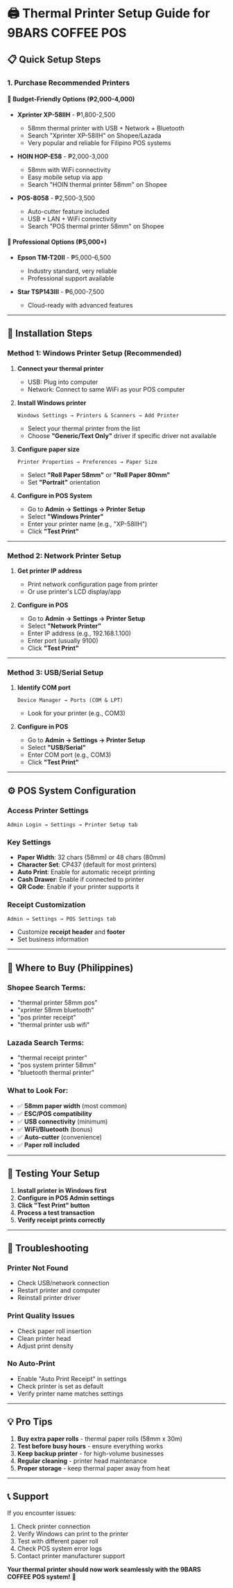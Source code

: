 # 🖨️ Thermal Printer Setup Guide for 9BARS COFFEE POS

## 📋 **Quick Setup Steps**

### **1. Purchase Recommended Printers**

#### **🥇 Budget-Friendly Options (₱2,000-4,000)**
- **Xprinter XP-58IIH** - ₱1,800-2,500
  - 58mm thermal printer with USB + Network + Bluetooth
  - Search "Xprinter XP-58IIH" on Shopee/Lazada
  - Very popular and reliable for Filipino POS systems

- **HOIN HOP-E58** - ₱2,000-3,000  
  - 58mm with WiFi connectivity
  - Easy mobile setup via app
  - Search "HOIN thermal printer 58mm" on Shopee

- **POS-8058** - ₱2,500-3,500
  - Auto-cutter feature included
  - USB + LAN + WiFi connectivity
  - Search "POS thermal printer 58mm" on Shopee

#### **🥈 Professional Options (₱5,000+)**
- **Epson TM-T20II** - ₱5,000-6,500
  - Industry standard, very reliable
  - Professional support available

- **Star TSP143III** - ₱6,000-7,500
  - Cloud-ready with advanced features

---

## 🔧 **Installation Steps**

### **Method 1: Windows Printer Setup (Recommended)**

1. **Connect your thermal printer**
   - USB: Plug into computer
   - Network: Connect to same WiFi as your POS computer

2. **Install Windows printer**
   ```
   Windows Settings → Printers & Scanners → Add Printer
   ```
   - Select your thermal printer from the list
   - Choose **"Generic/Text Only"** driver if specific driver not available

3. **Configure paper size**
   ```
   Printer Properties → Preferences → Paper Size
   ```
   - Select **"Roll Paper 58mm"** or **"Roll Paper 80mm"**
   - Set **"Portrait"** orientation

4. **Configure in POS System**
   - Go to **Admin → Settings → Printer Setup**
   - Select **"Windows Printer"**
   - Enter your printer name (e.g., "XP-58IIH")
   - Click **"Test Print"**

---

### **Method 2: Network Printer Setup**

1. **Get printer IP address**
   - Print network configuration page from printer
   - Or use printer's LCD display/app

2. **Configure in POS**
   - Go to **Admin → Settings → Printer Setup**
   - Select **"Network Printer"**
   - Enter IP address (e.g., 192.168.1.100)
   - Enter port (usually 9100)
   - Click **"Test Print"**

---

### **Method 3: USB/Serial Setup**

1. **Identify COM port**
   ```
   Device Manager → Ports (COM & LPT)
   ```
   - Look for your printer (e.g., COM3)

2. **Configure in POS**
   - Go to **Admin → Settings → Printer Setup**
   - Select **"USB/Serial"**
   - Enter COM port (e.g., COM3)
   - Click **"Test Print"**

---

## ⚙️ **POS System Configuration**

### **Access Printer Settings**
```
Admin Login → Settings → Printer Setup tab
```

### **Key Settings**
- **Paper Width**: 32 chars (58mm) or 48 chars (80mm)
- **Character Set**: CP437 (default for most printers)
- **Auto Print**: Enable for automatic receipt printing
- **Cash Drawer**: Enable if connected to printer
- **QR Code**: Enable if your printer supports it

### **Receipt Customization**
```
Admin → Settings → POS Settings tab
```
- Customize **receipt header** and **footer**
- Set business information

---

## 🛒 **Where to Buy (Philippines)**

### **Shopee Search Terms:**
- "thermal printer 58mm pos"
- "xprinter 58mm bluetooth"  
- "pos printer receipt"
- "thermal printer usb wifi"

### **Lazada Search Terms:**
- "thermal receipt printer"
- "pos system printer 58mm"
- "bluetooth thermal printer"

### **What to Look For:**
- ✅ **58mm paper width** (most common)
- ✅ **ESC/POS compatibility** 
- ✅ **USB connectivity** (minimum)
- ✅ **WiFi/Bluetooth** (bonus)
- ✅ **Auto-cutter** (convenience)
- ✅ **Paper roll included**

---

## 📝 **Testing Your Setup**

1. **Install printer in Windows first**
2. **Configure in POS Admin settings**
3. **Click "Test Print" button**
4. **Process a test transaction**
5. **Verify receipt prints correctly**

---

## 🔧 **Troubleshooting**

### **Printer Not Found**
- Check USB/network connection
- Restart printer and computer
- Reinstall printer driver

### **Print Quality Issues**
- Check paper roll insertion
- Clean printer head
- Adjust print density

### **No Auto-Print**
- Enable "Auto Print Receipt" in settings
- Check printer is set as default
- Verify printer name matches settings

---

## 💡 **Pro Tips**

1. **Buy extra paper rolls** - thermal paper rolls (58mm x 30m)
2. **Test before busy hours** - ensure everything works
3. **Keep backup printer** - for high-volume businesses  
4. **Regular cleaning** - printer head maintenance
5. **Proper storage** - keep thermal paper away from heat

---

## 📞 **Support**

If you encounter issues:
1. Check printer connection
2. Verify Windows can print to the printer
3. Test with different paper roll
4. Check POS system error logs
5. Contact printer manufacturer support

**Your thermal printer should now work seamlessly with the 9BARS COFFEE POS system!** 🎉